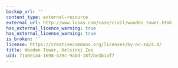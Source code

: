 ```yaml
---
backup_url: ''
content_type: external-resource
external_url: http://www.lusas.com/case/civil/wooden_tower.html
has_external_licence_warning: true
has_external_license_warning: true
is_broken: ''
license: https://creativecommons.org/licenses/by-nc-sa/4.0/
title: Wooden Tower, Helsinki Zoo
uid: 7140e1a4-1698-439c-9abd-18f2be3b1af7
---
```

